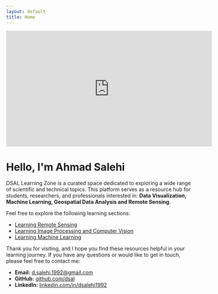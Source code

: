 ```yaml
---
layout: default
title: Home
---
```


<iframe width="560" height="315" 
        src="https://www.youtube.com/watch?v=cecBMwx-_dc" 
        title="YouTube video player" 
        frameborder="0" 
        allow="accelerometer; autoplay; clipboard-write; encrypted-media; gyroscope; picture-in-picture; web-share" 
        allowfullscreen>
</iframe>

# Hello, I'm **Ahmad Salehi**

DSAL Learning Zone is a curated space dedicated to exploring a wide range of scientific and technical topics. This platform serves as a resource hub for students, researchers, and professionals interested in: **Data Visualization, Machine Learning, Geospatial Data Analysis and Remote Sensing**.

Feel free to explore the following learning sections:
- [Learning Remote Sensing](/rs)
- [Learning Image Processing and Computer Vision](/opencv)
- [Learning Machine Learning](/ml)

Thank you for visiting, and I hope you find these resources helpful in your learning journey.
If you have any questions or would like to get in touch, please feel free to contact me:
- **Email:** [d.salehi.1992@gmail.com](mailto:d.salehi.1992@gmail.com)
- **GitHub:** [github.com/dsal](https://github.com/dsal)
- **LinkedIn:** [linkedin.com/in/dsalehi1992](https://www.linkedin.com/in/dsalehi1992/)
